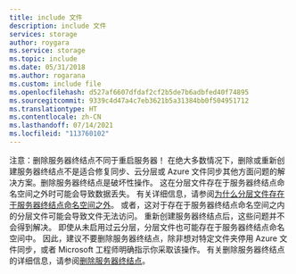 ```yaml
---
title: include 文件
description: include 文件
services: storage
author: roygara
ms.service: storage
ms.topic: include
ms.date: 05/31/2018
ms.author: rogarana
ms.custom: include file
ms.openlocfilehash: d527af6607dfdaf2cf2b5de7b6adbfed40f74895
ms.sourcegitcommit: 9339c4d47a4c7eb3621b5a31384bb0f504951712
ms.translationtype: HT
ms.contentlocale: zh-CN
ms.lasthandoff: 07/14/2021
ms.locfileid: "113760102"
---
```

注意：删除服务器终结点不同于重启服务器！ 在绝大多数情况下，删除或重新创建服务器终结点不是适合修复同步、云分层或 Azure 文件同步其他方面问题的解决方案。删除服务器终结点是破坏性操作。 这在分层文件存在于服务器终结点命名空间之外时可能会导致数据丢失。 有关详细信息，请参阅[为什么分层文件存在于服务器终结点命名空间之外](../articles/storage/files/storage-files-faq.md#afs-tiered-files-out-of-endpoint)。 或者，这对于存在于服务器终结点命名空间之内的分层文件可能会导致文件无法访问。 重新创建服务器终结点后，这些问题并不会得到解决。 即使从未启用过云分层，分层文件也可能存在于服务器终结点命名空间中。 因此，建议不要删除服务器终结点，除非想对特定文件夹停用 Azure 文件同步，或者 Microsoft 工程师明确指示你采取该操作。 有关删除服务器终结点的详细信息，请参阅[删除服务器终结点](../articles/storage/file-sync/file-sync-server-endpoint-delete.md)。    

